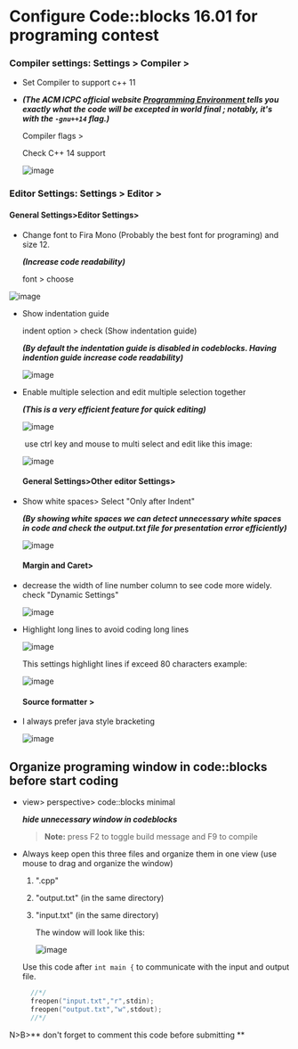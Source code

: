 # Configure Code::blocks 16.01 for programing contest



### Compiler settings: Settings > Compiler >

- Set Compiler to support c++ 11

- ***(The ACM ICPC official website [Programming Environment ](https://icpc.baylor.edu/worldfinals/programming-environment) tells you exactly what the code will be excepted in world final ; notably, it's with the `-gnu++14` flag.)***

  Compiler flags >

  Check C++ 14 support
  
  
  
  <img src="https://i.ibb.co/FJbVrhK/image.png" alt="image" border="0">



### Editor Settings: Settings > Editor > 	 

#### 	General Settings>Editor Settings> 

- Change font to Fira Mono (Probably the best font for programing) and size 12.

   ***(Increase code readability)***

  font > choose

<img src="https://i.ibb.co/LkC5jMQ/image.png" alt="image" border="0">

- Show indentation guide

  indent option > check (Show indentation guide) 

  ***(By default the indentation guide is disabled in codeblocks. Having indention guide increase code readability)***

  <img src="https://i.ibb.co/8YhT6k3/image.png" alt="image" border="0">

- Enable multiple selection and edit multiple selection together 

  ***(This is a very efficient feature for quick editing)***

  <img src="https://i.ibb.co/rdYkdrT/image.png" alt="image" border="0">

  ​	use ctrl key and mouse to multi select and edit like this image:

  <img src="https://i.ibb.co/Qrx2Nkq/image.png" alt="image" border="0">

  

  #### General Settings>Other editor Settings> 

- Show white spaces> Select "Only after Indent"

  ***(By showing white spaces we can detect unnecessary white spaces in code and check the output.txt file for presentation error efficiently)***

  <img src="https://i.ibb.co/jwLXFBB/image.png" alt="image" border="0">

  

  #### Margin and Caret>

- decrease the width of line number column to see code more widely. check "Dynamic Settings"

  <img src="https://i.ibb.co/1JyzB7F/image.png" alt="image" border="0"> 

- Highlight long lines to avoid coding long lines

  <img src="https://i.ibb.co/Xy8GX10/image.png" alt="image" border="0">

  This settings highlight lines  if exceed 80 characters example: 

  <img src="https://i.ibb.co/2611dGZ/image.png" alt="image" border="0">

  

  #### Source formatter >

- I always prefer java style bracketing 

  <img src="https://i.ibb.co/Vx8g9tB/image.png" alt="image" border="0">



## Organize programing window in code::blocks before start coding

- view> perspective> code::blocks minimal 

  ***hide unnecessary window in codeblocks***

  > **Note:** press F2 to toggle build message and F9 to compile

- Always keep open this three files and organize them in one view (use mouse to drag and organize the window)

  1. "<your code name>.cpp"

  2. "output.txt" (in the same directory)

  3. "input.txt" (in the same directory)

     The window will look like this:

     <img src="https://i.ibb.co/WVXNTpZ/image.png" alt="image" border="0">

  

  Use this code after ```int main {``` to communicate with the input and output file.

  ```c++
  	//*/
  	freopen("input.txt","r",stdin);
  	freopen("output.txt","w",stdout);
  	//*/
  ```

N>B>** don't forget to comment this code before submitting **

